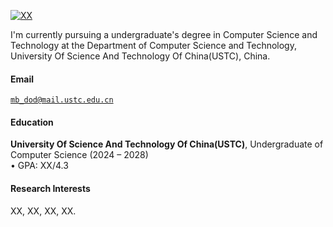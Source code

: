 [![XX](https://img.shields.io/badge/XX-github-blue?logo=github)](https://github.com/bin-M-cnboy)

I'm currently pursuing a undergraduate's degree in Computer Science and Technology at the Department of Computer Science and Technology, University Of Science And Technology Of China(USTC), China.

#### Email  
<code>mb_dod@mail.ustc.edu.cn</code>  

#### Education  
**University Of Science And Technology Of China(USTC)**, Undergraduate of Computer Science (2024 – 2028)  
• GPA: XX/4.3


#### Research Interests  
XX, XX, XX, XX.